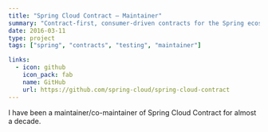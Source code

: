 ```yaml
---
title: "Spring Cloud Contract — Maintainer"
summary: "Contract-first, consumer-driven contracts for the Spring ecosystem."
date: 2016-03-11
type: project
tags: ["spring", "contracts", "testing", "maintainer"]

links:
  - icon: github
    icon_pack: fab
    name: GitHub
    url: https://github.com/spring-cloud/spring-cloud-contract
---
```


I have been a maintainer/co-maintainer of Spring Cloud Contract for almost a decade.
